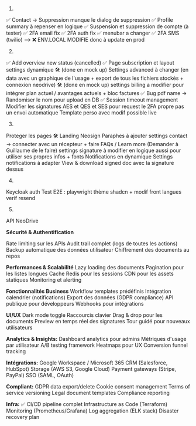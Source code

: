 1.
✅ Contact -> Suppression manque le dialog de suppression
✅  Profile summary à repenser en logique
✅  Suspension et suppression de compte (à tester)
✅ 2FA email fix
✅ 2FA auth fix
✅ menubar a changer
✅ 2FA SMS (twilio) --> ❌  ENV.LOCAL MODIFIE donc à update en prod

2.
✅ Add overview new status (cancelled)
✅  Page subscription et layout settings dynamique
🛠️  (done en mock up) Settings advanced à changer (en data avec un graphique de l'usage + export de tous les fichiers stockés + connexion neodrive)
🛠️ (done en mock up) settings billing a modifier pour intégrer plan actuel / avantages actuels + bloc factures 
✅ Bug pdf name -> Randomiser le nom pour upload en DB
✅ Session timeout management
 Modifier les signatures AES et QES et SES pour request le 2FA propre pas un envoi automatique
 Template perso avec modif possible live

3.
 Proteger les pages
🛠️ Landing Neosign
 Paraphes à ajouter
 settings contact -> connecter avec un récepteur + faire FAQs / Learn more (Demander à Guillaume de le faire)
 settings signature à modifier en logique aussi pour utiliser ses propres infos + fonts
 Notifications en dynamique
 Settings notifications à adapter
 View & download signed doc avec la signature dessus

4.
 Keycloak auth
 Test E2E : playwright
 thème shadcn + modif front
 langues
 verif resend

5.
 API NeoDrive


**Sécurité & Authentification**

 Rate limiting sur les APIs
 Audit trail complet (logs de toutes les actions)
 Backup automatique des données utilisateur
 Chiffrement des documents au repos

**Performances & Scalabilité**
 Lazy loading des documents
 Pagination pour les listes longues
 Cache Redis pour les sessions
 CDN pour les assets statiques
 Monitoring et alerting

**Fonctionnalités Business**
 Workflow templates prédéfinis
 Intégration calendrier (notifications)
 Export des données (GDPR compliance)
 API publique pour développeurs
 Webhooks pour intégrations

**UI/UX**
 Dark mode toggle
 Raccourcis clavier
 Drag & drop pour les documents
 Preview en temps réel des signatures
 Tour guidé pour nouveaux utilisateurs

**Analytics & Insights:**
 Dashboard analytics pour admins
 Métriques d'usage par utilisateur
 A/B testing framework
 Heatmaps pour UX
 Conversion funnel tracking

**Intégrations:**
 Google Workspace / Microsoft 365
 CRM (Salesforce, HubSpot)
 Storage (AWS S3, Google Cloud)
 Payment gateways (Stripe, PayPal)
 SSO (SAML, OAuth)

**Compliant:**
 GDPR data export/delete
 Cookie consent management
 Terms of service versioning
 Legal document templates
 Compliance reporting

**Infra:**
✅ CI/CD pipeline complet
 Infrastructure as Code (Terraform)
 Monitoring (Prometheus/Grafana)
 Log aggregation (ELK stack)
 Disaster recovery plan